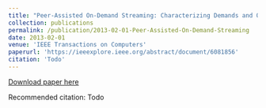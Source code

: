 ```yaml
---
title: "Peer-Assisted On-Demand Streaming: Characterizing Demands and Optimizing Supplies"
collection: publications
permalink: /publication/2013-02-01-Peer-Assisted-On-Demand-Streaming
date: 2013-02-01
venue: 'IEEE Transactions on Computers'
paperurl: 'https://ieeexplore.ieee.org/abstract/document/6081856'
citation: 'Todo'
---
```


<a href='https://ieeexplore.ieee.org/abstract/document/6081856'>Download paper here</a>

Recommended citation: Todo